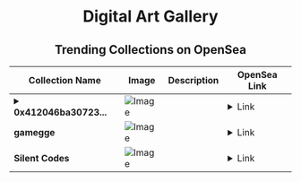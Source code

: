 <div align="center">

# Digital Art Gallery

## Trending Collections on OpenSea

| Collection Name                       | Image                                                                                     | Description                       | OpenSea Link                                                                                          |
|---------------------------------------|-------------------------------------------------------------------------------------------|-----------------------------------|--------------------------------------------------------------------------------------------------------|
| **<details><summary>0x412046ba30723...</summary>0x412046ba30723af4f645aaf0c929dc190612a05d</details>** | ![Image](https://i.seadn.io/s/raw/files/0120dbe70465f91ae019e541cba50a56.jpg?w=500&auto=format?w=200&auto=format) |  | <details><summary>Link</summary>[0x412046ba30723af4f645aaf0c929dc190612a05d](https://opensea.io/collection/0x412046ba30723af4f645aaf0c929dc190612a05d)</details> |
| **gamegge** | ![Image](https://i.seadn.io/s/raw/files/abbbaa116ad9b49909ce078f36c2b382.jpg?w=500&auto=format?w=200&auto=format) |  | <details><summary>Link</summary>[gamegge](https://opensea.io/collection/gamegge)</details> |
| **Silent Codes** | ![Image](https://i.seadn.io/s/raw/files/dac38f44a8c486f7d24802c07088003e.jpg?w=500&auto=format?w=200&auto=format) |  | <details><summary>Link</summary>[Silent Codes](https://opensea.io/collection/silent-codes-1)</details> |

</div>